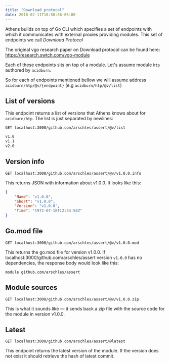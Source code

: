 ```yaml
---
title: "Download protocol"
date: 2018-02-11T16:58:56-05:00
---
```


Athens builds on top of Go CLI which specifies a set of endpoints with which it communicates with external proxies providing modules. This set of endpoints we call _Download Protocol_

The original vgo research paper on Download protocol can be found here: https://research.swtch.com/vgo-module

Each of these endpoints sits on top of a module. Let's assume module `htp` authored by `acidburn`.

So for each of endpoints mentioned bellow we will assume address `acidburn/htp/@v/{endpoint}` (e.g `acidburn/htp/@v/list`)

## List of versions

This endpoint returns a list of versions that Athens knows about for `acidburn/htp`. The list is just separated by newlines:

```HTTP
GET localhost:3000/github.com/arschles/assert/@v/list
```

```HTML
v1.0
v1.1
v2.0
```

## Version info


```HTTP
GET localhost:3000/github.com/arschles/assert/@v/v1.0.0.info
```

This returns JSON with information about v1.0.0. It looks like this:

```json
{
    "Name": "v1.0.0",
    "Short": "v1.0.0",
    "Version": "v1.0.0",
    "Time": "1972-07-18T12:34:56Z"
}
```

## Go.mod file

```HTTP
GET localhost:3000/github.com/arschles/assert/@v/v1.0.0.mod
```

This returns the go.mod file for version v1.0.0. If localhost:3000/github.com/arschles/assert version `v1.0.0` has no dependencies, the response body would look like this:

```
module github.com/arschles/assert
```

## Module sources

```HTTP
GET localhost:3000/github.com/arschles/assert/@v/v1.0.0.zip
```

This is what it sounds like — it sends back a zip file with the source code for the module in version v1.0.0.

## Latest

```HTTP
GET localhost:3000/github.com/arschles/assert/@latest
```

This endpoint returns the latest version of the module.
If the version does not exist it should retrieve the hash of latest commit.
